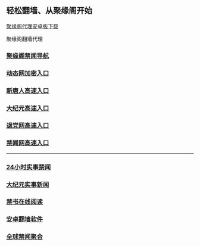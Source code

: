 
## 轻松翻墙、从聚缘阁开始


[聚缘阁代理安卓版下载](https://gitlab.com/juyuange/2/-/raw/master/jyg.apk)

聚缘阁翻墙代理 


### [聚缘阁禁闻导航](https://zl.b82ka.club/d)

### [动态网加密入口](https://zt.b82ka.club/6/458/888)


### [新唐人高速入口](https://zl.b82ka.club/6/uua/5)

### [大纪元高速入口](https://zl.b82ka.club/6/uua/7)

### [退党网高速入口](https://zz.b82ka.club/6/uua/8)

### [禁闻网高速入口](https://zx.b82ka.club/ban/uut)



***




### [24小时实事禁闻](https://git.io/fj3Go)

### [大纪元实事新闻](https://git.io/fjmgE)


### [禁书在线阅读](https://github.com/txyzum203/djy/blob/master/gb/9p.md?flntdtv#1)


### [安卓翻墙软件](https://git.io/afq)

### [全球禁闻聚合](https://github.com/gfw-breaker/banned-news1/blob/master/README.md)







